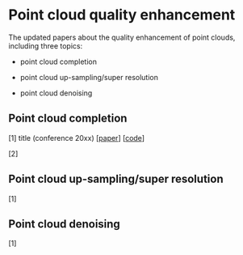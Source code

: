 # Point cloud quality enhancement

The updated papers about the quality enhancement of point clouds, including three topics:

- point cloud completion 

- point cloud up-sampling/super resolution

- point cloud denoising



## Point cloud completion

[1]  title (conference 20xx) [[paper](http://baidu.com)] [[code]()]

[2]

## Point cloud up-sampling/super resolution

[1]

## Point cloud denoising

[1]

